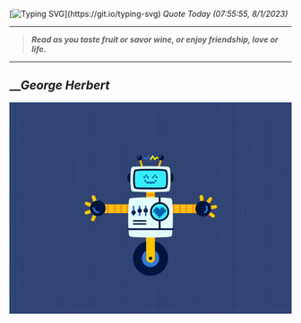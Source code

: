 [![Typing SVG](https://readme-typing-svg.herokuapp.com?font=Press+Start+2P&color=C2F784&size=35&width=900&height=100&lines=Hello+World%2C+I'm+Hung+!)](https://git.io/typing-svg) 
_Quote Today (07:55:55, 8/1/2023)_
___
>**_Read as you taste fruit or savor wine, or enjoy friendship, love or life._**
___

## __**_George Herbert_**

![RobotDance](src/assets/images/robot-dancing-dribble.gif?style=center)
